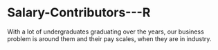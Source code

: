 # Salary-Contributors---R
 With a lot of undergraduates graduating over the years, our business problem is around them and their pay scales, when they are in industry.
